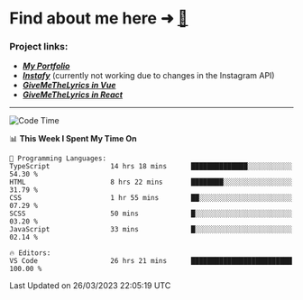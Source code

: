 # Find about me here ➜ [🧑](https://pauabella.dev)

### Project links:
- ***[My Portfolio](https://pauabella.dev)***
- ***[Instafy](https://instafy.me)*** (currently not working due to changes in the Instagram API)
- ***[GiveMeTheLyrics in Vue](https://lyrics.pauabella.dev)***
- ***[GiveMeTheLyrics in React](https://pauabella.dev/GiveMeTheLyrics)***

---
<!--START_SECTION:waka-->
![Code Time](http://img.shields.io/badge/Code%20Time-2%2C032%20hrs%2053%20mins-blue)

📊 **This Week I Spent My Time On** 

```text
💬 Programming Languages: 
TypeScript               14 hrs 18 mins      ██████████████░░░░░░░░░░░   54.30 % 
HTML                     8 hrs 22 mins       ████████░░░░░░░░░░░░░░░░░   31.79 % 
CSS                      1 hr 55 mins        ██░░░░░░░░░░░░░░░░░░░░░░░   07.29 % 
SCSS                     50 mins             █░░░░░░░░░░░░░░░░░░░░░░░░   03.20 % 
JavaScript               33 mins             █░░░░░░░░░░░░░░░░░░░░░░░░   02.14 % 

🔥 Editors: 
VS Code                  26 hrs 21 mins      █████████████████████████   100.00 % 
```


 Last Updated on 26/03/2023 22:05:19 UTC
<!--END_SECTION:waka-->
